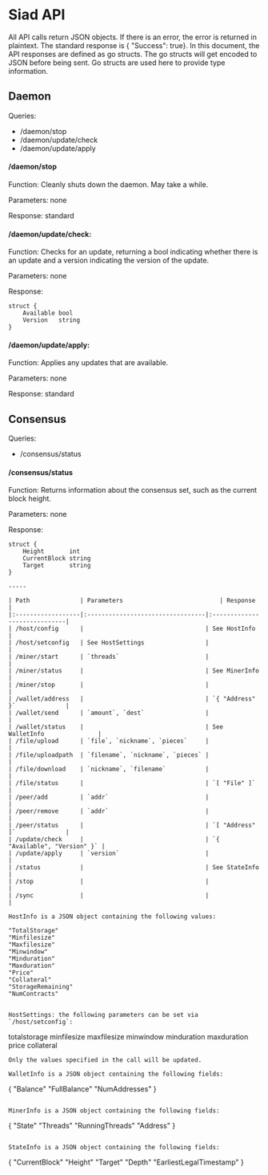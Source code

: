 Siad API
========

All API calls return JSON objects. If there is an error, the error is returned
in plaintext. The standard response is { "Success": true}. In this document,
the API responses are defined as go structs. The go structs will get encoded to
JSON before being sent. Go structs are used here to provide type information.

Daemon
------

Queries:

* /daemon/stop
* /daemon/update/check
* /daemon/update/apply

#### /daemon/stop

Function: Cleanly shuts down the daemon. May take a while.

Parameters: none

Response: standard

#### /daemon/update/check:

Function: Checks for an update, returning a bool indicating whether
there is an update and a version indicating the version of the update.

Parameters: none

Response:
```
struct {
	Available bool
	Version   string
}
```

#### /daemon/update/apply:

Function: Applies any updates that are available.

Parameters: none

Response: standard

Consensus
---------

Queries:

* /consensus/status

#### /consensus/status

Function: Returns information about the consensus set, such as the current
block height.

Parameters: none

Response:
```
struct {
	Height       int
	CurrentBlock string
	Target       string
}

-----

| Path              | Parameters                           | Response                     |
|:------------------|:---------------------------------|:-----------------------------|
| /host/config      |                                  | See HostInfo                 |
| /host/setconfig   | See HostSettings                 |                              |
| /miner/start      | `threads`                        |                              |
| /miner/status     |                                  | See MinerInfo                |
| /miner/stop       |                                  |                              |
| /wallet/address   |                                  | `{ "Address" }`              |
| /wallet/send      | `amount`, `dest`                 |                              |
| /wallet/status    |                                  | See WalletInfo               |
| /file/upload      | `file`, `nickname`, `pieces`     |                              |
| /file/uploadpath  | `filename`, `nickname`, `pieces` |                              |
| /file/download    | `nickname`, `filename`           |                              |
| /file/status      |                                  | `[ "File" ]`                 |
| /peer/add         | `addr`                           |                              |
| /peer/remove      | `addr`                           |                              |
| /peer/status      |                                  | `[ "Address" ]`              |
| /update/check     |                                  | `{ "Available", "Version" }` |
| /update/apply     | `version`                        |                              |
| /status           |                                  | See StateInfo                |
| /stop             |                                  |                              |
| /sync             |                                  |                              |

HostInfo is a JSON object containing the following values:
```
    "TotalStorage"
    "Minfilesize"
    "Maxfilesize"
    "Minwindow"
    "Minduration"
    "Maxduration"
    "Price"
    "Collateral"
    "StorageRemaining"
    "NumContracts"
```

HostSettings: the following parameters can be set via `/host/setconfig`:
```
totalstorage
minfilesize
maxfilesize
minwindow
minduration
maxduration
price
collateral
```
Only the values specified in the call will be updated.

WalletInfo is a JSON object containing the following fields:
```
{
    "Balance"
    "FullBalance"
    "NumAddresses"
}
```

MinerInfo is a JSON object containing the following fields:
```
{
    "State"
    "Threads"
    "RunningThreads"
    "Address"
}
```

StateInfo is a JSON object containing the following fields:
```
{
    "CurrentBlock"
    "Height"
    "Target"
    "Depth"
    "EarliestLegalTimestamp"
}
```
